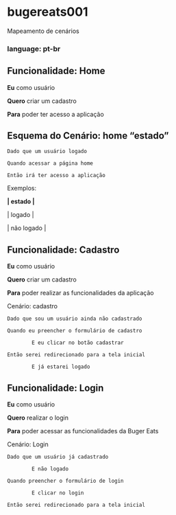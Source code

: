 # bugereats001
Mapeamento de cenários

### language: pt-br

## Funcionalidade: Home

  **Eu** como usuário 
	
  **Quero** criar um cadastro
	
  **Para** poder ter acesso a aplicação
  

## Esquema do Cenário: home “estado”

	Dado que um usuário logado

	Quando acessar a página home

	Então irá ter acesso a aplicação


Exemplos:

**|          estado           |**

|          logado           |

|          não logado       |


## Funcionalidade: Cadastro

**Eu** como usuário 

**Quero** criar um cadastro

**Para** poder realizar as funcionalidades da aplicação


Cenário: cadastro

	Dado que sou um usuário ainda não cadastrado

	Quando eu preencher o formulário de cadastro

	        E eu clicar no botão cadastrar
	
	Então serei redirecionado para a tela inicial

	        E já estarei logado
	

## Funcionalidade: Login

**Eu** como usuário 

**Quero** realizar o login

**Para** poder acessar as funcionalidades da Buger Eats


Cenário: Login

	Dado que um usuário já cadastrado 

	        E não logado
	
	Quando preencher o formulário de login

	        E clicar no login
	
	Então serei redirecionado para a tela inicial

